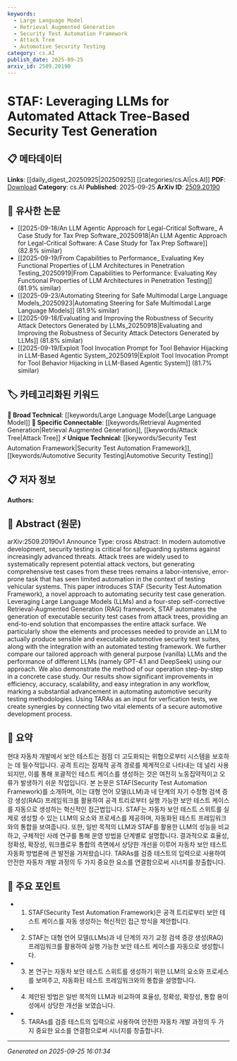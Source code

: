 ```yaml
---
keywords:
  - Large Language Model
  - Retrieval Augmented Generation
  - Security Test Automation Framework
  - Attack Tree
  - Automotive Security Testing
category: cs.AI
publish_date: 2025-09-25
arxiv_id: 2509.20190
---
```


<!-- KEYWORD_LINKING_METADATA:
{
  "processed_timestamp": "2025-09-25T16:01:34.381699",
  "vocabulary_version": "1.0",
  "selected_keywords": [
    "Large Language Model",
    "Retrieval Augmented Generation",
    "Security Test Automation Framework",
    "Attack Tree",
    "Automotive Security Testing"
  ],
  "rejected_keywords": [],
  "similarity_scores": {
    "Large Language Model": 0.88,
    "Retrieval Augmented Generation": 0.9,
    "Security Test Automation Framework": 0.85,
    "Attack Tree": 0.82,
    "Automotive Security Testing": 0.8
  },
  "extraction_method": "AI_prompt_based",
  "budget_applied": true,
  "candidates_json": {
    "candidates": [
      {
        "surface": "Large Language Models",
        "canonical": "Large Language Model",
        "aliases": [
          "LLM",
          "Language Model"
        ],
        "category": "broad_technical",
        "rationale": "Links to a broad range of AI and NLP applications, facilitating connections with other AI-related topics.",
        "novelty_score": 0.45,
        "connectivity_score": 0.92,
        "specificity_score": 0.65,
        "link_intent_score": 0.88
      },
      {
        "surface": "Retrieval-Augmented Generation",
        "canonical": "Retrieval Augmented Generation",
        "aliases": [
          "RAG"
        ],
        "category": "specific_connectable",
        "rationale": "Connects to recent advancements in AI that enhance model performance by integrating retrieval mechanisms.",
        "novelty_score": 0.7,
        "connectivity_score": 0.85,
        "specificity_score": 0.8,
        "link_intent_score": 0.9
      },
      {
        "surface": "Security Test Automation Framework",
        "canonical": "Security Test Automation Framework",
        "aliases": [
          "STAF"
        ],
        "category": "unique_technical",
        "rationale": "Represents a novel approach specific to the paper, offering unique insights into automated security testing.",
        "novelty_score": 0.75,
        "connectivity_score": 0.6,
        "specificity_score": 0.9,
        "link_intent_score": 0.85
      },
      {
        "surface": "Attack Trees",
        "canonical": "Attack Tree",
        "aliases": [
          "Threat Tree"
        ],
        "category": "specific_connectable",
        "rationale": "Essential for understanding and linking to security testing methodologies.",
        "novelty_score": 0.5,
        "connectivity_score": 0.78,
        "specificity_score": 0.82,
        "link_intent_score": 0.82
      },
      {
        "surface": "Automotive Security Testing",
        "canonical": "Automotive Security Testing",
        "aliases": [
          "Vehicle Security Testing"
        ],
        "category": "unique_technical",
        "rationale": "Focuses on a specialized domain within security testing, enhancing specificity and relevance.",
        "novelty_score": 0.68,
        "connectivity_score": 0.65,
        "specificity_score": 0.88,
        "link_intent_score": 0.8
      }
    ],
    "ban_list_suggestions": [
      "method",
      "experiment",
      "performance"
    ]
  },
  "decisions": [
    {
      "candidate_surface": "Large Language Models",
      "resolved_canonical": "Large Language Model",
      "decision": "linked",
      "scores": {
        "novelty": 0.45,
        "connectivity": 0.92,
        "specificity": 0.65,
        "link_intent": 0.88
      }
    },
    {
      "candidate_surface": "Retrieval-Augmented Generation",
      "resolved_canonical": "Retrieval Augmented Generation",
      "decision": "linked",
      "scores": {
        "novelty": 0.7,
        "connectivity": 0.85,
        "specificity": 0.8,
        "link_intent": 0.9
      }
    },
    {
      "candidate_surface": "Security Test Automation Framework",
      "resolved_canonical": "Security Test Automation Framework",
      "decision": "linked",
      "scores": {
        "novelty": 0.75,
        "connectivity": 0.6,
        "specificity": 0.9,
        "link_intent": 0.85
      }
    },
    {
      "candidate_surface": "Attack Trees",
      "resolved_canonical": "Attack Tree",
      "decision": "linked",
      "scores": {
        "novelty": 0.5,
        "connectivity": 0.78,
        "specificity": 0.82,
        "link_intent": 0.82
      }
    },
    {
      "candidate_surface": "Automotive Security Testing",
      "resolved_canonical": "Automotive Security Testing",
      "decision": "linked",
      "scores": {
        "novelty": 0.68,
        "connectivity": 0.65,
        "specificity": 0.88,
        "link_intent": 0.8
      }
    }
  ]
}
-->

# STAF: Leveraging LLMs for Automated Attack Tree-Based Security Test Generation

## 📋 메타데이터

**Links**: [[daily_digest_20250925|20250925]] [[categories/cs.AI|cs.AI]]
**PDF**: [Download](https://arxiv.org/pdf/2509.20190.pdf)
**Category**: cs.AI
**Published**: 2025-09-25
**ArXiv ID**: [2509.20190](https://arxiv.org/abs/2509.20190)

## 🔗 유사한 논문
- [[2025-09-18/An LLM Agentic Approach for Legal-Critical Software_ A Case Study for Tax Prep Software_20250918|An LLM Agentic Approach for Legal-Critical Software: A Case Study for Tax Prep Software]] (82.8% similar)
- [[2025-09-19/From Capabilities to Performance_ Evaluating Key Functional Properties of LLM Architectures in Penetration Testing_20250919|From Capabilities to Performance: Evaluating Key Functional Properties of LLM Architectures in Penetration Testing]] (81.9% similar)
- [[2025-09-23/Automating Steering for Safe Multimodal Large Language Models_20250923|Automating Steering for Safe Multimodal Large Language Models]] (81.9% similar)
- [[2025-09-18/Evaluating and Improving the Robustness of Security Attack Detectors Generated by LLMs_20250918|Evaluating and Improving the Robustness of Security Attack Detectors Generated by LLMs]] (81.8% similar)
- [[2025-09-19/Exploit Tool Invocation Prompt for Tool Behavior Hijacking in LLM-Based Agentic System_20250919|Exploit Tool Invocation Prompt for Tool Behavior Hijacking in LLM-Based Agentic System]] (81.7% similar)

## 🏷️ 카테고리화된 키워드
**🧠 Broad Technical**: [[keywords/Large Language Model|Large Language Model]]
**🔗 Specific Connectable**: [[keywords/Retrieval Augmented Generation|Retrieval Augmented Generation]], [[keywords/Attack Tree|Attack Tree]]
**⚡ Unique Technical**: [[keywords/Security Test Automation Framework|Security Test Automation Framework]], [[keywords/Automotive Security Testing|Automotive Security Testing]]

## 📋 저자 정보

**Authors:** 

## 📄 Abstract (원문)

arXiv:2509.20190v1 Announce Type: cross 
Abstract: In modern automotive development, security testing is critical for safeguarding systems against increasingly advanced threats. Attack trees are widely used to systematically represent potential attack vectors, but generating comprehensive test cases from these trees remains a labor-intensive, error-prone task that has seen limited automation in the context of testing vehicular systems. This paper introduces STAF (Security Test Automation Framework), a novel approach to automating security test case generation. Leveraging Large Language Models (LLMs) and a four-step self-corrective Retrieval-Augmented Generation (RAG) framework, STAF automates the generation of executable security test cases from attack trees, providing an end-to-end solution that encompasses the entire attack surface. We particularly show the elements and processes needed to provide an LLM to actually produce sensible and executable automotive security test suites, along with the integration with an automated testing framework. We further compare our tailored approach with general purpose (vanilla) LLMs and the performance of different LLMs (namely GPT-4.1 and DeepSeek) using our approach. We also demonstrate the method of our operation step-by-step in a concrete case study. Our results show significant improvements in efficiency, accuracy, scalability, and easy integration in any workflow, marking a substantial advancement in automating automotive security testing methodologies. Using TARAs as an input for verfication tests, we create synergies by connecting two vital elements of a secure automotive development process.

## 📝 요약

현대 자동차 개발에서 보안 테스트는 점점 더 고도화되는 위협으로부터 시스템을 보호하는 데 필수적입니다. 공격 트리는 잠재적 공격 경로를 체계적으로 나타내는 데 널리 사용되지만, 이를 통해 포괄적인 테스트 케이스를 생성하는 것은 여전히 노동집약적이고 오류가 발생하기 쉬운 작업입니다. 본 논문은 STAF(Security Test Automation Framework)를 소개하며, 이는 대형 언어 모델(LLM)과 네 단계의 자기 수정형 검색 증강 생성(RAG) 프레임워크를 활용하여 공격 트리로부터 실행 가능한 보안 테스트 케이스를 자동으로 생성하는 혁신적인 접근법입니다. STAF는 자동차 보안 테스트 스위트를 실제로 생성할 수 있는 LLM의 요소와 프로세스를 제공하며, 자동화된 테스트 프레임워크와의 통합을 보여줍니다. 또한, 일반 목적의 LLM과 STAF를 활용한 LLM의 성능을 비교하고, 구체적인 사례 연구를 통해 운영 방법을 단계별로 설명합니다. 결과적으로 효율성, 정확성, 확장성, 워크플로우 통합의 측면에서 상당한 개선을 이루어 자동차 보안 테스트 자동화 방법론에 큰 발전을 가져왔습니다. TARAs를 검증 테스트의 입력으로 사용하여 안전한 자동차 개발 과정의 두 가지 중요한 요소를 연결함으로써 시너지를 창출합니다.

## 🎯 주요 포인트

- 1. STAF(Security Test Automation Framework)은 공격 트리로부터 보안 테스트 케이스를 자동 생성하는 혁신적인 접근 방식을 제안합니다.
- 2. STAF는 대형 언어 모델(LLMs)과 네 단계의 자기 교정 검색 증강 생성(RAG) 프레임워크를 활용하여 실행 가능한 보안 테스트 케이스를 자동으로 생성합니다.
- 3. 본 연구는 자동차 보안 테스트 스위트를 생성하기 위한 LLM의 요소와 프로세스를 보여주고, 자동화된 테스트 프레임워크와의 통합을 설명합니다.
- 4. 제안된 방법은 일반 목적의 LLM과 비교하여 효율성, 정확성, 확장성, 통합 용이성에서 상당한 개선을 보였습니다.
- 5. TARAs를 검증 테스트의 입력으로 사용하여 안전한 자동차 개발 과정의 두 가지 중요한 요소를 연결함으로써 시너지를 창출합니다.


---

*Generated on 2025-09-25 16:01:34*